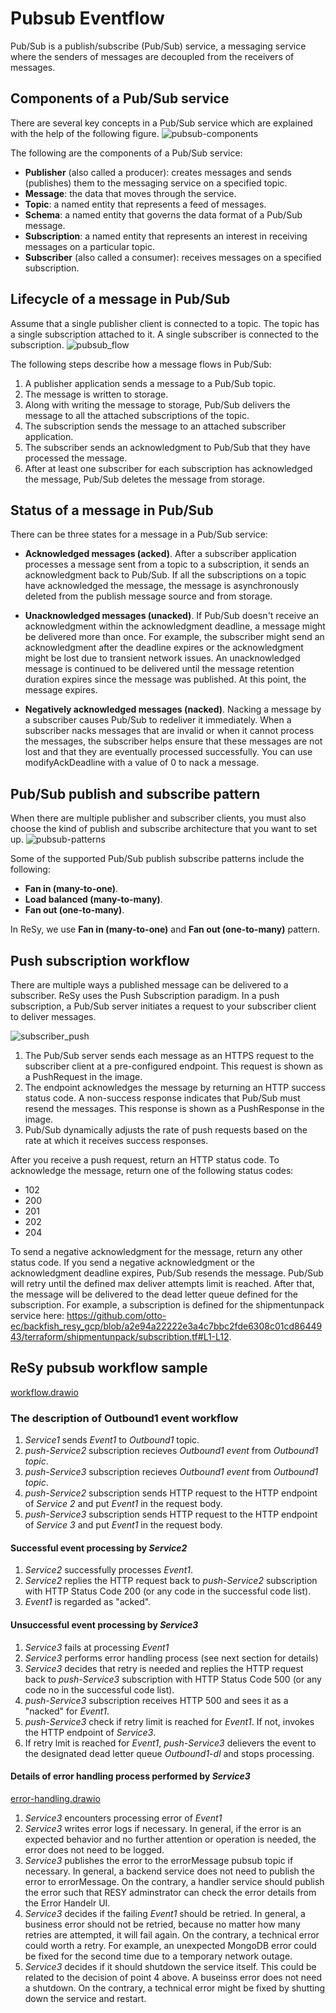 # Pubsub Eventflow

Pub/Sub is a publish/subscribe (Pub/Sub) service, a messaging service where the senders of messages are decoupled from the receivers of messages.

## Components of a Pub/Sub service

There are several key concepts in a Pub/Sub service which are explained with the help of the following figure.
![pubsub-components](pubsub-components.png)

The following are the components of a Pub/Sub service:

* **Publisher** (also called a producer): creates messages and sends (publishes) them to the messaging service on a specified topic.
* **Message**: the data that moves through the service.
* **Topic**: a named entity that represents a feed of messages.
* **Schema**: a named entity that governs the data format of a Pub/Sub message.
* **Subscription**: a named entity that represents an interest in receiving messages on a particular topic.
* **Subscriber** (also called a consumer): receives messages on a specified subscription.

## Lifecycle of a message in Pub/Sub

Assume that a single publisher client is connected to a topic. The topic has a single subscription attached to it. A single subscriber is connected to the subscription.
![pubsub_flow](pub_sub_flow.svg)

The following steps describe how a message flows in Pub/Sub:
1. A publisher application sends a message to a Pub/Sub topic.
2. The message is written to storage.
3. Along with writing the message to storage, Pub/Sub delivers the message to all the attached subscriptions of the topic.
4. The subscription sends the message to an attached subscriber application.
5. The subscriber sends an acknowledgment to Pub/Sub that they have processed the message.
6. After at least one subscriber for each subscription has acknowledged the message, Pub/Sub deletes the message from storage.


## Status of a message in Pub/Sub

There can be three states for a message in a Pub/Sub service:

* **Acknowledged messages (acked)**. After a subscriber application processes a message sent from a topic to a subscription, it sends an acknowledgment back to Pub/Sub. If all the subscriptions on a topic have acknowledged the message, the message is asynchronously deleted from the publish message source and from storage.

* **Unacknowledged messages (unacked)**. If Pub/Sub doesn't receive an acknowledgment within the acknowledgment deadline, a message might be delivered more than once. For example, the subscriber might send an acknowledgment after the deadline expires or the acknowledgment might be lost due to transient network issues. An unacknowledged message is continued to be delivered until the message retention duration expires since the message was published. At this point, the message expires.

* **Negatively acknowledged messages (nacked)**. Nacking a message by a subscriber causes Pub/Sub to redeliver it immediately. When a subscriber nacks messages that are invalid or when it cannot process the messages, the subscriber helps ensure that these messages are not lost and that they are eventually processed successfully. You can use modifyAckDeadline with a value of 0 to nack a message.

## Pub/Sub publish and subscribe pattern

When there are multiple publisher and subscriber clients, you must also choose the kind of publish and subscribe architecture that you want to set up.
![pubsub-patterns](pubsub-patterns.png)

Some of the supported Pub/Sub publish subscribe patterns include the following:

* **Fan in (many-to-one)**.
* **Load balanced (many-to-many)**.
* **Fan out (one-to-many)**.

In ReSy, we use **Fan in (many-to-one)** and **Fan out (one-to-many)** pattern.

## Push subscription workflow

There are multiple ways a published message can be delivered to a subscriber. ReSy uses the Push Subscription paradigm. In a push subscription, a Pub/Sub server initiates a request to your subscriber client to deliver messages.

![subscriber_push](subscriber_push.png)

1. The Pub/Sub server sends each message as an HTTPS request to the subscriber client at a pre-configured endpoint. This request is shown as a PushRequest in the image.
2. The endpoint acknowledges the message by returning an HTTP success status code. A non-success response indicates that Pub/Sub must resend the messages. This response is shown as a PushResponse in the image.
3. Pub/Sub dynamically adjusts the rate of push requests based on the rate at which it receives success responses.

After you receive a push request, return an HTTP status code. To acknowledge the message, return one of the following status codes:
* 102
* 200
* 201
* 202
* 204

To send a negative acknowledgment for the message, return any other status code. If you send a negative acknowledgment or the acknowledgment deadline expires, Pub/Sub resends the message. Pub/Sub will retry until the defined max deliver attempts limit is reached. After that, the message will be delivered to the dead letter queue defined for the subscription. For example, a subscription is defined for the shipmentunpack service here: https://github.com/otto-ec/backfish_resy_gcp/blob/a2e94a22222e3a4c7bbc2fde6308c01cd8644943/terraform/shipmentunpack/subscribtion.tf#L1-L12.

## ReSy pubsub workflow sample

[workflow.drawio](eventmessage-flow.drawio ':include :type=code')

### The description of **Outbound1 event** workflow
1. *Service1* sends *Event1* to *Outbound1* topic.
2. *push-Service2* subscription recieves *Outbound1 event* from *Outbound1 topic*.
3. *push-Service3* subscription recieves *Outbound1 event* from *Outbound1 topic*.
4. *push-Service2* subscription sends HTTP request to the HTTP endpoint of *Service 2* and put *Event1* in the request body.
5. *push-Service3* subscription sends HTTP request to the HTTP endpoint of *Service 3* and put *Event1* in the request body.

#### Successful event processing by *Service2*
1. *Service2* successfully processes *Event1*.
2. *Service2* replies the HTTP request back to *push-Service2* subscription with HTTP Status Code 200 (or any code in the successful code list).
3. *Event1* is regarded as "acked".

#### Unsuccessful event processing by *Service3*
1. *Service3* fails at processing *Event1*
2. *Service3* performs error handling process (see next section for details)
3. *Service3* decides that retry is needed and replies the HTTP request back to *push-Service3* subscription with HTTP Status Code 500 (or any code no in the successful code list).
4. *push-Service3* subscription receives HTTP 500 and sees it as a "nacked" for *Event1*.
5. *push-Service3* check if retry limit is reached for *Event1*. If not, invokes the HTTP endpoint of *Service3*.
6. If retry lmit is reached for *Event1*, *push-Service3* delievers the event to the designated dead letter queue *Outbound1-dl* and stops processing.

#### Details of error handling process performed by *Service3*
[error-handling.drawio](eventmessage-flow.drawio ':include :type=code')

1. *Service3* encounters processing error of *Event1*
2. *Service3* writes error logs if necessary. In general, if the error is an expected behavior and no further attention or operation is needed, the error does not need to be logged.
3. *Service3* publishes the error to the errorMessage pubsub topic if necessary. In general, a backend service does not need to publish the error to errorMessage. On the contrary, a handler service should publish the error such that RESY adminstrator can check the error details from the Error Handelr UI.
4. *Service3* decides if the failing *Event1* should be retried. In general, a business error should not be retried, because no matter how many retries are attempted, it will fail again. On the contrary, a technical error could worth a retry. For example, an unexpected MongoDB error could be fixed for the second time due to a temporary network outage.
5. *Service3* decides if it should shutdown the service itself. This could be related to the decision of point 4 above. A buseinss error does not need a shutdown. On the contrary, a technical error might be fixed by shutting down the service and restart.